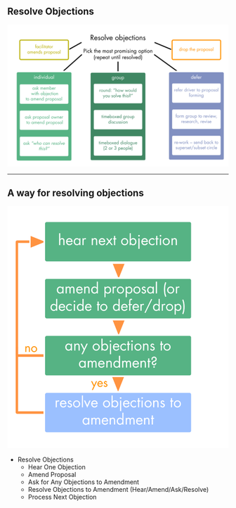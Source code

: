 ## Resolve Objections

![inline,fit](img/agreements/resolve-objections.png)

---

## A way for resolving objections

![right,fit](img/agreements/resolve-objections-process.png)

* Resolve Objections
    * Hear One Objection
    * Amend Proposal 
    * Ask for Any Objections to Amendment
    * Resolve Objections to Amendment (Hear/Amend/Ask/Resolve)
    * Process Next Objection
